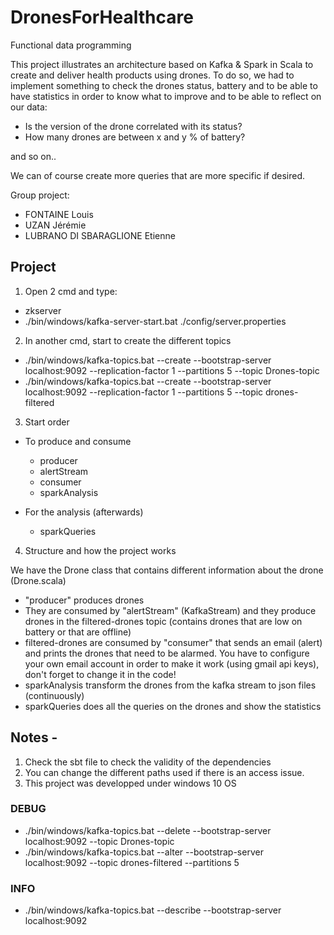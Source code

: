 # DronesForHealthcare
Functional data programming

This project illustrates an architecture based on Kafka & Spark in Scala to create and deliver health products using drones.
To do so, we had to implement something to check the drones status, battery and to be able to have statistics in order to know what to improve and to be able to reflect on our data:

- Is the version of the drone correlated with its status?
- How many drones are between x and y % of battery?

and so on..

We can of course create more queries that are more specific if desired.

Group project: 
- FONTAINE Louis
- UZAN Jérémie
- LUBRANO DI SBARAGLIONE Etienne

## Project

1) Open 2 cmd and type:
- zkserver
- ./bin/windows/kafka-server-start.bat ./config/server.properties

2) In another cmd, start to create the different topics
- ./bin/windows/kafka-topics.bat --create --bootstrap-server localhost:9092 --replication-factor 1 --partitions 5 --topic Drones-topic
- ./bin/windows/kafka-topics.bat --create --bootstrap-server localhost:9092 --replication-factor 1 --partitions 5 --topic drones-filtered

3) Start order
- To produce and consume
  - producer
  - alertStream
  - consumer
  - sparkAnalysis

- For the analysis (afterwards)
  - sparkQueries

4) Structure and how the project works

  We have the Drone class that contains different information about the drone (Drone.scala)

- "producer" produces drones
- They are consumed by "alertStream" (KafkaStream) and they produce drones in the filtered-drones topic (contains drones that are low on battery or that are offline)
- filtered-drones are consumed by "consumer" that sends an email (alert) and prints the drones that need to be alarmed. You have to configure your own email account in order to make it work (using gmail api keys), don't forget to change it in the code!
- sparkAnalysis transform the drones from the kafka stream to json files (continuously)
- sparkQueries does all the queries on the drones and show the statistics


## Notes -
1) Check the sbt file to check the validity of the dependencies
2) You can change the different paths used if there is an access issue.
3) This project was developped under windows 10 OS


### DEBUG
- ./bin/windows/kafka-topics.bat --delete --bootstrap-server localhost:9092 --topic Drones-topic
- ./bin/windows/kafka-topics.bat --alter --bootstrap-server localhost:9092 --topic drones-filtered --partitions 5

### INFO
- ./bin/windows/kafka-topics.bat --describe --bootstrap-server localhost:9092
